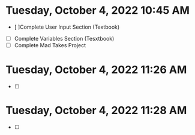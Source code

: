 # Tuesday, October  4, 2022 10:45 AM
- [ ]Complete User Input Section (Textbook)
- [ ] Complete Variables Section (Tesxtbook)
- [ ] Complete Mad Takes Project
# Tuesday, October  4, 2022 11:26 AM
- [ ]
# Tuesday, October  4, 2022 11:28 AM
- [ ]
